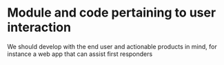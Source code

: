 # Module and code pertaining to user interaction

We should develop with the end user and actionable products in mind, for instance
a web app that can assist first responders
